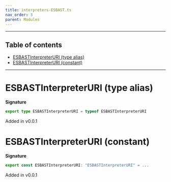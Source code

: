```yaml
---
title: interpreters-ESBAST.ts
nav_order: 3
parent: Modules
---
```


---

<h2 class="text-delta">Table of contents</h2>

- [ESBASTInterpreterURI (type alias)](#esbastinterpreteruri-type-alias)
- [ESBASTInterpreterURI (constant)](#esbastinterpreteruri-constant)

---

# ESBASTInterpreterURI (type alias)

**Signature**

```ts
export type ESBASTInterpreterURI = typeof ESBASTInterpreterURI
```

Added in v0.0.1

# ESBASTInterpreterURI (constant)

**Signature**

```ts
export const ESBASTInterpreterURI: "ESBASTInterpreterURI" = ...
```

Added in v0.0.1
